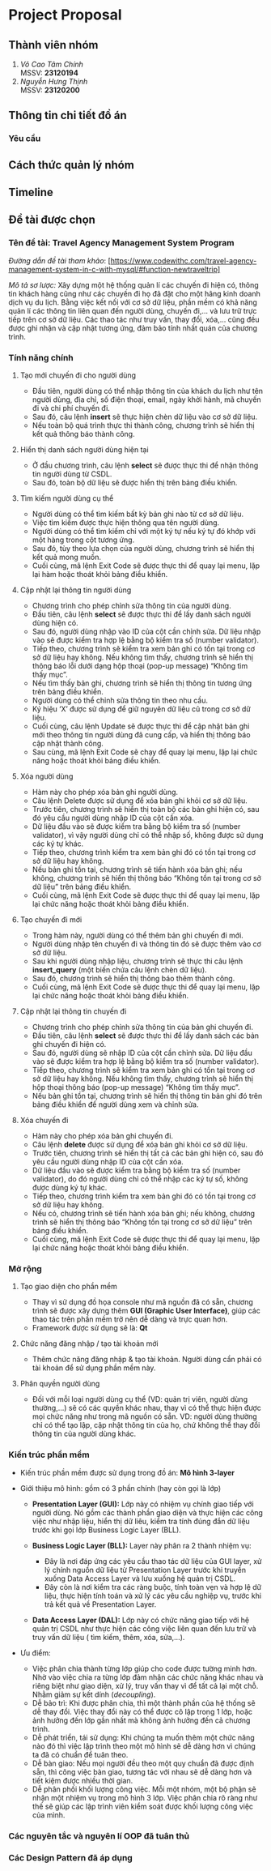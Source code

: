 # Project Proposal

## Thành viên nhóm

1.  _Võ Cao Tâm Chính_  
    MSSV: **23120194**
2.  _Nguyễn Hưng Thịnh_  
    MSSV: **23120200**

## Thông tin chi tiết đồ án

### Yêu cầu

## Cách thức quản lý nhóm

## Timeline

## Đề tài được chọn

### Tên đề tài: Travel Agency Management System Program

_Đường dẫn đề tài tham khảo_: [https://www.codewithc.com/travel-agency-management-system-in-c-with-mysql/#function-newtraveltrip]

_Mô tả sơ lược:_ Xây dựng một hệ thống quản lí các chuyến đi hiện có, thông tin khách hàng cũng như các chuyến đi họ đã đặt cho một hãng kinh doanh dịch vụ du lịch. Bằng việc kết nối với cơ sở dữ liệu, phần mềm có khả năng quản lí các thông tin liên quan đến người dùng, chuyến đi,... và lưu trữ trực tiếp trên cơ sở dữ liệu. Các thao tác như truy vấn, thay đổi, xóa,... cũng đều được ghi nhận và cập nhật tương ứng, đảm bảo tính nhất quán của chương trình.

### Tính năng chính

1. Tạo mới chuyến đi cho người dùng

   - Đầu tiên, người dùng có thể nhập thông tin của khách du lịch như tên người dùng, địa chỉ, số điện thoại, email, ngày khởi hành, mã chuyến đi và chi phí chuyến đi.
   - Sau đó, câu lệnh **insert** sẽ thực hiện chèn dữ liệu vào cơ sở dữ liệu.
   - Nếu toàn bộ quá trình thực thi thành công, chương trình sẽ hiển thị kết quả thông báo thành công.

2. Hiển thị danh sách người dùng hiện tại

   - Ở đầu chương trình, câu lệnh **select** sẽ được thực thi để nhận thông tin người dùng từ CSDL.
   - Sau đó, toàn bộ dữ liệu sẽ được hiển thị trên bảng điều khiển.

3. Tìm kiếm người dùng cụ thể

   - Người dùng có thể tìm kiếm bất kỳ bản ghi nào từ cơ sở dữ liệu.
   - Việc tìm kiếm được thực hiện thông qua tên người dùng.
   - Người dùng có thể tìm kiếm chỉ với một ký tự nếu ký tự đó khớp với một hàng trong cột tương ứng.
   - Sau đó, tùy theo lựa chọn của người dùng, chương trình sẽ hiển thị kết quả mong muốn.
   - Cuối cùng, mã lệnh Exit Code sẽ được thực thi để quay lại menu, lặp lại hàm hoặc thoát khỏi bảng điều khiển.

4. Cập nhật lại thông tin người dùng

   - Chương trình cho phép chỉnh sửa thông tin của người dùng.
   - Đầu tiên, câu lệnh **select** sẽ được thực thi để lấy danh sách người dùng hiện có.
   - Sau đó, người dùng nhập vào ID của cột cần chỉnh sửa. Dữ liệu nhập vào sẽ được kiểm tra hợp lệ bằng bộ kiểm tra số (number validator).
   - Tiếp theo, chương trình sẽ kiểm tra xem bản ghi có tồn tại trong cơ sở dữ liệu hay không. Nếu không tìm thấy, chương trình sẽ hiển thị thông báo lỗi dưới dạng hộp thoại (pop-up message) “Không tìm thấy mục”.
   - Nếu tìm thấy bản ghi, chương trình sẽ hiển thị thông tin tương ứng trên bảng điều khiển.
   - Người dùng có thể chỉnh sửa thông tin theo nhu cầu.
   - Ký hiệu ‘X’ được sử dụng để giữ nguyên dữ liệu cũ trong cơ sở dữ liệu.
   - Cuối cùng, câu lệnh Update sẽ được thực thi để cập nhật bản ghi mới theo thông tin người dùng đã cung cấp, và hiển thị thông báo cập nhật thành công.
   - Sau cùng, mã lệnh Exit Code sẽ chạy để quay lại menu, lặp lại chức năng hoặc thoát khỏi bảng điều khiển.

5. Xóa người dùng

   - Hàm này cho phép xóa bản ghi người dùng.
   - Câu lệnh Delete được sử dụng để xóa bản ghi khỏi cơ sở dữ liệu.
   - Trước tiên, chương trình sẽ hiển thị toàn bộ các bản ghi hiện có, sau đó yêu cầu người dùng nhập ID của cột cần xóa.
   - Dữ liệu đầu vào sẽ được kiểm tra bằng bộ kiểm tra số (number validator), vì vậy người dùng chỉ có thể nhập số, không được sử dụng các ký tự khác.
   - Tiếp theo, chương trình kiểm tra xem bản ghi đó có tồn tại trong cơ sở dữ liệu hay không.
   - Nếu bản ghi tồn tại, chương trình sẽ tiến hành xóa bản ghi; nếu không, chương trình sẽ hiển thị thông báo “Không tồn tại trong cơ sở dữ liệu” trên bảng điều khiển.
   - Cuối cùng, mã lệnh Exit Code sẽ được thực thi để quay lại menu, lặp lại chức năng hoặc thoát khỏi bảng điều khiển.

6. Tạo chuyến đi mới

   - Trong hàm này, người dùng có thể thêm bản ghi chuyến đi mới.
   - Người dùng nhập tên chuyến đi và thông tin đó sẽ được thêm vào cơ sở dữ liệu.
   - Sau khi người dùng nhập liệu, chương trình sẽ thực thi câu lệnh **insert_query** (một biến chứa câu lệnh chèn dữ liệu).
   - Sau đó, chương trình sẽ hiển thị thông báo thêm thành công.
   - Cuối cùng, mã lệnh Exit Code sẽ được thực thi để quay lại menu, lặp lại chức năng hoặc thoát khỏi bảng điều khiển.

7. Cập nhật lại thông tin chuyến đi

   - Chương trình cho phép chỉnh sửa thông tin của bản ghi chuyến đi.
   - Đầu tiên, câu lệnh **select** sẽ được thực thi để lấy danh sách các bản ghi chuyến đi hiện có.
   - Sau đó, người dùng sẽ nhập ID của cột cần chỉnh sửa. Dữ liệu đầu vào sẽ được kiểm tra hợp lệ bằng bộ kiểm tra số (number validator).
   - Tiếp theo, chương trình sẽ kiểm tra xem bản ghi có tồn tại trong cơ sở dữ liệu hay không. Nếu không tìm thấy, chương trình sẽ hiển thị hộp thoại thông báo (pop-up message) “Không tìm thấy mục”.
   - Nếu bản ghi tồn tại, chương trình sẽ hiển thị thông tin bản ghi đó trên bảng điều khiển để người dùng xem và chỉnh sửa.

8. Xóa chuyến đi

   - Hàm này cho phép xóa bản ghi chuyến đi.
   - Câu lệnh **delete** được sử dụng để xóa bản ghi khỏi cơ sở dữ liệu.
   - Trước tiên, chương trình sẽ hiển thị tất cả các bản ghi hiện có, sau đó yêu cầu người dùng nhập ID của cột cần xóa.
   - Dữ liệu đầu vào sẽ được kiểm tra bằng bộ kiểm tra số (number validator), do đó người dùng chỉ có thể nhập các ký tự số, không được dùng ký tự khác.
   - Tiếp theo, chương trình kiểm tra xem bản ghi đó có tồn tại trong cơ sở dữ liệu hay không.
   - Nếu có, chương trình sẽ tiến hành xóa bản ghi; nếu không, chương trình sẽ hiển thị thông báo “Không tồn tại trong cơ sở dữ liệu” trên bảng điều khiển.
   - Cuối cùng, mã lệnh Exit Code sẽ được thực thi để quay lại menu, lặp lại chức năng hoặc thoát khỏi bảng điều khiển.

### Mở rộng

1. Tạo giao diện cho phần mềm

   - Thay vì sử dụng đồ họa console như mã nguồn đã có sẵn, chương trình sẽ được xây dựng thêm **GUI (Graphic User Interface)**, giúp các thao tác trên phần mềm trở nên dễ dàng và trực quan hơn.
   - Framework được sử dụng sẽ là: **Qt**

2. Chức năng đăng nhập / tạo tài khoản mới

   - Thêm chức năng đăng nhập & tạo tài khoản. Người dùng cần phải có tài khoản để sử dụng phần mềm này.

3. Phân quyền người dùng

   - Đối với mỗi loại người dùng cụ thể (VD: quản trị viên, người dùng thường,...) sẽ có các quyền khác nhau, thay vì có thể thực hiện được mọi chức năng như trong mã nguồn có sẵn. VD: người dùng thường chỉ có thể tạo lập, cập nhật thông tin của họ, chứ không thể thay đổi thông tin của người dùng khác.

### Kiến trúc phần mềm

- Kiến trúc phần mềm được sử dụng trong đồ án: **Mô hình 3-layer**
- Giới thiệu mô hình: gồm có 3 phần chính (hay còn gọi là lớp)

  - **Presentation Layer (GUI):** Lớp này có nhiệm vụ chính giao tiếp với người dùng. Nó gồm các thành phần giao diện và thực hiện các công việc như nhập liệu, hiển thị dữ liêu, kiểm tra tính đúng đắn dữ liệu trước khi gọi lớp Business Logic Layer (BLL).
  - **Business Logic Layer (BLL):** Layer này phân ra 2 thành nhiệm vụ:

    - Đây là nơi đáp ứng các yêu cầu thao tác dữ liệu của GUI layer, xử lý chính nguồn dữ liệu từ Presentation Layer trước khi truyền xuống Data Access Layer và lưu xuống hệ quản trị CSDL.
    - Đây còn là nơi kiểm tra các ràng buộc, tính toàn vẹn và hợp lệ dữ liệu, thực hiện tính toán và xử lý các yêu cầu nghiệp vụ, trước khi trả kết quả về Presentation Layer.

  - **Data Access Layer (DAL):** Lớp này có chức năng giao tiếp với hệ quản trị CSDL như thực hiện các công việc liên quan đến lưu trữ và truy vấn dữ liệu ( tìm kiếm, thêm, xóa, sửa,…).

- Ưu điểm:

  - Việc phân chia thành từng lớp giúp cho code được tường minh hơn. Nhờ vào việc chia ra từng lớp đảm nhận các chức năng khác nhau và riêng biệt như giao diện, xử lý, truy vấn thay vì để tất cả lại một chỗ. Nhằm giảm sự kết dính (_decoupling_).
  - Dễ bảo trì: Khi được phân chia, thì một thành phần của hệ thống sẽ dễ thay đổi. Việc thay đổi này có thể được cô lập trong 1 lớp, hoặc ảnh hưởng đến lớp gần nhất mà không ảnh hưởng đến cả chương trình.
  - Dễ phát triển, tái sử dụng: Khi chúng ta muốn thêm một chức năng nào đó thì việc lập trình theo một mô hình sẽ dễ dàng hơn vì chúng ta đã có chuẩn để tuân theo.
  - Dễ bàn giao: Nếu mọi người đều theo một quy chuẩn đã được định sẵn, thì công việc bàn giao, tương tác với nhau sẽ dễ dàng hơn và tiết kiệm được nhiều thời gian.
  - Dễ phân phối khối lượng công việc. Mỗi một nhóm, một bộ phận sẽ nhận một nhiệm vụ trong mô hình 3 lớp. Việc phân chia rõ ràng như thế sẽ giúp các lập trình viên kiểm soát được khối lượng công việc của mình.

### Các nguyên tắc và nguyên lí OOP đã tuân thủ

### Các Design Pattern đã áp dụng
